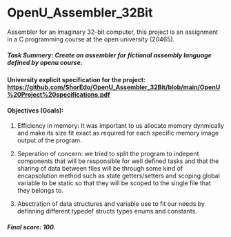 # OpenU_Assembler_32Bit
Assembler for an imaginary 32-bit computer, this project is an assignment in a C programming course at the open university (20465).



##### Task Summery: Create an assembler for fictional assembly language defined by openu course.

#### University explicit specification for the project: https://github.com/ShorEdo/OpenU_Assembler_32Bit/blob/main/OpenU%20Project%20specifications.pdf


#### Objectives (Goals): ### 
1) Efficiency in memory: It was important to us allocate memory dynmically and make its size fit exact as required for each specific memory image output of the program.

2) Seperation of concern: we tried to split the program to indepent components that will be responsible for well defined tasks and that the sharing of data between files will be through some kind of encapsolution method such as state getters/setters and scoping global variable to be static so that they will be scoped to the single file that they belongs to.

3) Absctration of data structures and variable use to fit our needs by definning different typedef structs types enums and constants.

##### Final score: 100.
